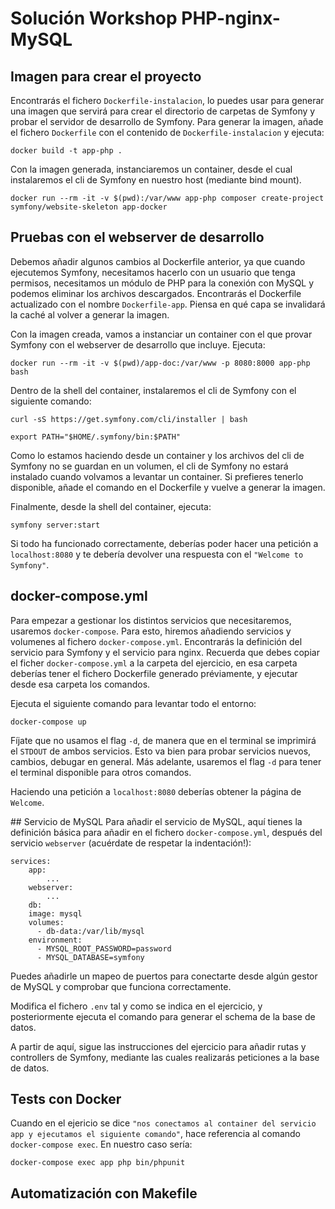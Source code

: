 # Solución Workshop PHP-nginx-MySQL

## Imagen para crear el proyecto
Encontrarás el fichero `Dockerfile-instalacion`, lo puedes usar para generar una imagen que servirá para crear el directorio de carpetas de Symfony y probar el servidor de desarrollo de Symfony. Para generar la imagen, añade el fichero `Dockerfile` con el contenido de `Dockerfile-instalacion` y ejecuta:
```
docker build -t app-php .
```
Con la imagen generada, instanciaremos un container, desde el cual instalaremos el cli de Symfony en nuestro host (mediante bind mount).
```
docker run --rm -it -v $(pwd):/var/www app-php composer create-project symfony/website-skeleton app-docker
```

## Pruebas con el webserver de desarrollo
Debemos añadir algunos cambios al Dockerfile anterior, ya que cuando ejecutemos Symfony, necesitamos hacerlo con un usuario que tenga permisos, necesitamos un módulo de PHP para la conexión con MySQL y podemos eliminar los archivos descargados. Encontrarás el Dockerfile actualizado con el nombre `Dockerfile-app`. Piensa en qué capa se invalidará la caché al volver a generar la imagen.

Con la imagen creada, vamos a instanciar un container con el que provar Symfony con el webserver de desarrollo que incluye. Ejecuta:
```
docker run --rm -it -v $(pwd)/app-doc:/var/www -p 8080:8000 app-php bash
```
Dentro de la shell del container, instalaremos el cli de Symfony con el siguiente comando:
```
curl -sS https://get.symfony.com/cli/installer | bash

export PATH="$HOME/.symfony/bin:$PATH"
```
Como lo estamos haciendo desde un container y los archivos del cli de Symfony no se guardan en un volumen, el cli de Symfony no estará instalado cuando volvamos a levantar un container. Si prefieres tenerlo disponible, añade el comando en el Dockerfile y vuelve a generar la imagen.

Finalmente, desde la shell del container, ejecuta:
```
symfony server:start
```
Si todo ha funcionado correctamente, deberías poder hacer una petición a `localhost:8080` y te debería devolver una respuesta con el `"Welcome to Symfony"`.

## docker-compose.yml
Para empezar a gestionar los distintos servicios que necesitaremos, usaremos `docker-compose`. Para esto, hiremos añadiendo servicios y volumenes al fichero `docker-compose.yml`. Encontrarás la definición del servicio para Symfony y el servicio para nginx. Recuerda que debes copiar el ficher `docker-compose.yml` a la carpeta del ejercicio, en esa carpeta deberías tener el fichero Dockerfile generado préviamente, y ejecutar desde esa carpeta los comandos.

Ejecuta el siguiente comando para levantar todo el entorno:
```
docker-compose up
```
Fíjate que no usamos el flag `-d`, de manera que en el terminal se imprimirá el `STDOUT` de ambos servicios. Esto va bien para probar servicios nuevos, cambios, debugar en general. Más adelante, usaremos el flag `-d` para tener el terminal disponible para otros comandos.

Haciendo una petición a `localhost:8080` deberías obtener la página de `Welcome`.

## Servicio de MySQL
Para añadir el servicio de MySQL, aquí tienes la definición básica para añadir en el fichero `docker-compose.yml`, después del servicio `webserver` (acuérdate de respetar la indentación!):
```
services:
    app:
        ...
    webserver:
        ...
    db:
    image: mysql
    volumes:
      - db-data:/var/lib/mysql
    environment:
      - MYSQL_ROOT_PASSWORD=password
      - MYSQL_DATABASE=symfony
```
Puedes añadirle un mapeo de puertos para conectarte desde algún gestor de MySQL y comprobar que funciona correctamente.

Modifica el fichero `.env` tal y como se indica en el ejercicio, y posteriormente ejecuta el comando para generar el schema de la base de datos.

A partir de aquí, sigue las instrucciones del ejercicio para añadir rutas y controllers de Symfony, mediante las cuales realizarás peticiones a la base de datos.

## Tests con Docker
Cuando en el ejericio se dice `"nos conectamos al container del servicio app y ejecutamos el siguiente comando"`, hace referencia al comando `docker-compose exec`. En nuestro caso sería:
```
docker-compose exec app php bin/phpunit
```

## Automatización con Makefile
